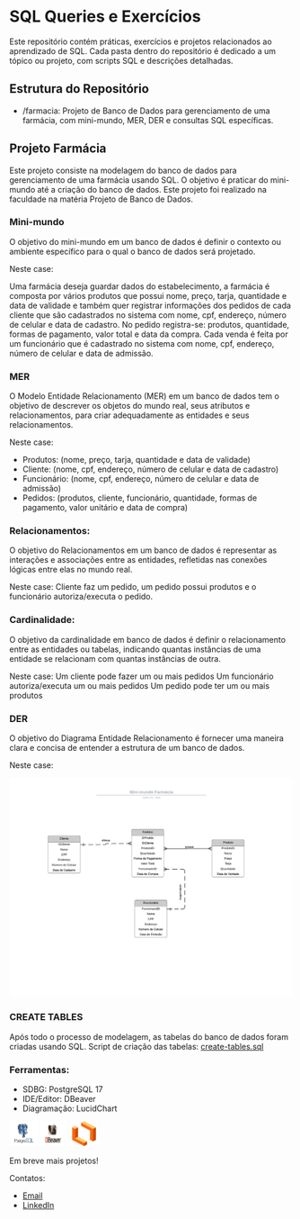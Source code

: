 # SQL Queries e Exercícios

Este repositório contém práticas, exercícios e projetos relacionados ao aprendizado de SQL. Cada pasta dentro do repositório é dedicado a um tópico ou projeto, com scripts SQL e descrições detalhadas.

## Estrutura do Repositório

- /farmacia: Projeto de Banco de Dados para gerenciamento de uma farmácia, com mini-mundo, MER, DER e consultas SQL específicas.

## Projeto Farmácia

Este projeto consiste na modelagem do banco de dados para gerenciamento de uma farmácia usando SQL. O objetivo é praticar do mini-mundo até a criação do banco de dados. Este projeto foi realizado na faculdade na matéria Projeto de Banco de Dados.

### Mini-mundo

O objetivo do mini-mundo em um banco de dados é definir o contexto ou ambiente específico para o qual o banco de dados será projetado.

Neste case:

Uma farmácia deseja guardar dados do estabelecimento, a farmácia é composta por vários produtos que possui nome, preço, tarja, quantidade e data de validade e também quer registrar informações dos pedidos de cada cliente que são cadastrados no sistema com nome, cpf, endereço, número de celular e data de cadastro. No pedido registra-se: produtos, quantidade, formas de pagamento, valor total e data da compra. Cada venda é feita por um funcionário que é cadastrado no sistema com nome, cpf, endereço, número de celular e data de admissão.

### MER

O Modelo Entidade Relacionamento (MER) em um banco de dados tem o objetivo de descrever os objetos do mundo real, seus atributos e relacionamentos, para criar adequadamente as entidades e seus relacionamentos.

Neste case:

- Produtos:
    (nome, preço, tarja, quantidade e data de validade)
- Cliente:
    (nome, cpf, endereço, número de celular e data de cadastro)
- Funcionário:
    (nome, cpf, endereço, número de celular e data de admissão)
- Pedidos:
    (produtos, cliente, funcionário, quantidade, formas de pagamento, valor unitário e data de compra)

### Relacionamentos:
O objetivo do Relacionamentos em um banco de dados é representar as interações e associações entre as entidades, refletidas nas conexões lógicas entre elas no mundo real.

Neste case:
Cliente faz um pedido, um pedido possui produtos e o funcionário autoriza/executa o pedido.

### Cardinalidade:
O objetivo da cardinalidade em banco de dados é definir o relacionamento entre as entidades ou tabelas, indicando quantas instâncias de uma entidade se relacionam com quantas instâncias de outra.

Neste case:
Um cliente pode fazer um ou mais pedidos
Um funcionário autoriza/executa um ou mais pedidos
Um pedido pode ter um ou mais produtos

### DER
O objetivo do Diagrama Entidade Relacionamento é fornecer uma maneira clara e concisa de entender a estrutura de um banco de dados.

Neste case:

<img src="/farmacia/der.png" alt = "der">

### CREATE TABLES
Após todo o processo de modelagem, as tabelas do banco de dados foram criadas usando SQL. Script de criação das tabelas: [create-tables.sql](./farmacia/create-tables.sql)

### Ferramentas:

- SDBG: PostgreSQL 17
- IDE/Editor: DBeaver
- Diagramação: LucidChart

<img src="postgresql.png" alt = "postgresql" width="50" height="45"> <img src="dbeaver.png" alt = "dbeaver" width="50" height="45"> <img src="lucidchart.png" alt = "lucidchart" width="50" height="45">


Em breve mais projetos!

Contatos:
- [Email](mailto:j.marcoscor04@gmail.com)
- [LinkedIn](https://www.linkedin.com/in/jeanmarcoscor)

